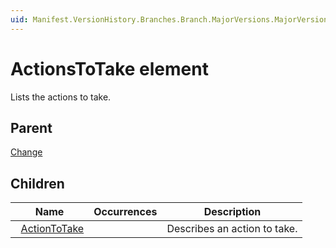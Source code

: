 ```yaml
---
uid: Manifest.VersionHistory.Branches.Branch.MajorVersions.MajorVersion.Changes.Change.ActionsToTake
---
```


# ActionsToTake element

Lists the actions to take.

## Parent

[Change](xref:Manifest.VersionHistory.Branches.Branch.MajorVersions.MajorVersion.Changes.Change)

## Children

|Name|Occurrences|Description|
|--- |--- |--- |
|&nbsp;&nbsp;[ActionToTake](xref:Manifest.VersionHistory.Branches.Branch.MajorVersions.MajorVersion.Changes.Change.ActionsToTake.ActionToTake)||Describes an action to take.|
